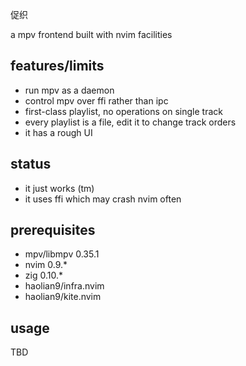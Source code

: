 促织

a mpv frontend built with nvim facilities


## features/limits
* run mpv as a daemon
* control mpv over ffi rather than ipc
* first-class playlist, no operations on single track
* every playlist is a file, edit it to change track orders
* it has a rough UI


## status
* it just works (tm)
* it uses ffi which may crash nvim often


## prerequisites
* mpv/libmpv 0.35.1
* nvim 0.9.*
* zig 0.10.*
* haolian9/infra.nvim
* haolian9/kite.nvim


## usage
TBD
